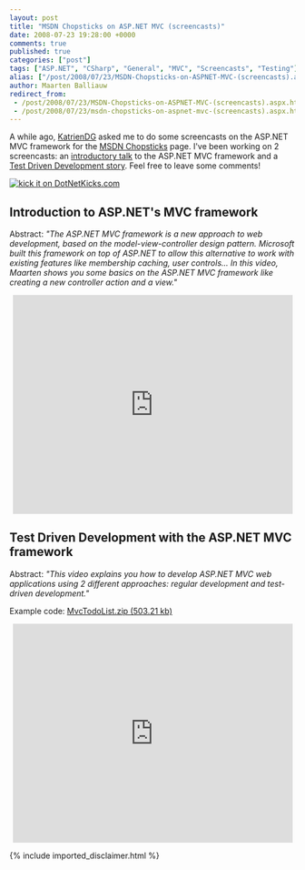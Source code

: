 ```yaml
---
layout: post
title: "MSDN Chopsticks on ASP.NET MVC (screencasts)"
date: 2008-07-23 19:28:00 +0000
comments: true
published: true
categories: ["post"]
tags: ["ASP.NET", "CSharp", "General", "MVC", "Screencasts", "Testing"]
alias: ["/post/2008/07/23/MSDN-Chopsticks-on-ASPNET-MVC-(screencasts).aspx", "/post/2008/07/23/msdn-chopsticks-on-aspnet-mvc-(screencasts).aspx"]
author: Maarten Balliauw
redirect_from:
 - /post/2008/07/23/MSDN-Chopsticks-on-ASPNET-MVC-(screencasts).aspx.html
 - /post/2008/07/23/msdn-chopsticks-on-aspnet-mvc-(screencasts).aspx.html
---
```

<p>
A while ago, <a href="http://www.katriendg.com" target="_blank">KatrienDG</a> asked me to do some screencasts on the ASP.NET MVC framework for the <a href="http://www.microsoft.com/belux/msdn/nl/chopsticks/default.aspx" target="_blank">MSDN Chopsticks</a> page. I&#39;ve been working on 2 screencasts: an <a href="http://www.microsoft.com/belux/msdn/nl/chopsticks/default.aspx?id=551" target="_blank">introductory talk</a> to the ASP.NET MVC framework and a <a href="http://www.microsoft.com/belux/msdn/nl/chopsticks/default.aspx?id=555" target="_blank">Test Driven Development story</a>. Feel free to leave some comments! 
</p>
<p>
<a href="http://www.dotnetkicks.com/kick/?url=/post/2008/07/23/MSDN-Chopsticks-on-ASPNET-MVC-(screencasts).aspx&amp;title=MSDN Chopsticks on ASP.NET MVC (screencasts)">
                    <img src="http://www.dotnetkicks.com/Services/Images/KickItImageGenerator.ashx?url=/post/2008/07/23/MSDN-Chopsticks-on-ASPNET-MVC-(screencasts).aspx" border="0" alt="kick it on DotNetKicks.com" />
                  </a>
</p>
<h2>Introduction to ASP.NET&#39;s MVC framework</h2>
<p>
Abstract: <em>&quot;The ASP.NET MVC framework is a new approach to web development, based on the model-view-controller design pattern. Microsoft built this framework on top of ASP.NET to allow this alternative to work with existing features like membership caching, user controls... In this video, Maarten shows you some basics on the ASP.NET MVC framework like creating a new controller action and a view.&quot;</em> 
</p>
<p style="text-align: center">
<iframe src="http://www.microsoft.com/belux/msdn/nl/chopsticks/player.aspx?id=551&amp;e=1" width="493" height="385" frameborder="0"></iframe>
</p>
<h2>Test Driven Development with the ASP.NET MVC framework</h2>
<p>
Abstract: <em>&quot;This video explains you how to develop ASP.NET MVC web applications using 2 different approaches: regular development and test-driven development.&quot;</em> 
</p>
<p>Example code: <a href="/files/MvcTodoList.zip" rel="enclosure" length="0">MvcTodoList.zip (503.21 kb)</a></p>
<p style="text-align: center">
<iframe src="http://www.microsoft.com/belux/msdn/nl/chopsticks/player.aspx?id=555&amp;e=1" width="493" height="385" frameborder="0"></iframe>
</p>

{% include imported_disclaimer.html %}
